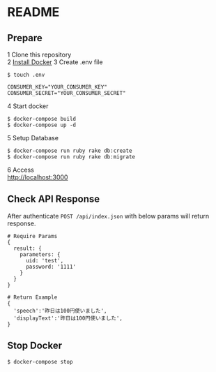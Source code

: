 # README

## Prepare
1 Clone this repository  
2 [Install Docker](https://docs.docker.com/engine/installation/)
3 Create .env file  

```
$ touch .env
```

```
CONSUMER_KEY="YOUR_CONSUMER_KEY"
CONSUMER_SECRET="YOUR_CONSUMER_SECRET"
```
4 Start docker

```
$ docker-compose build
$ docker-compose up -d
```
5 Setup Database

```
$ docker-compose run ruby rake db:create
$ docker-compose run ruby rake db:migrate
```
6 Access  
[http://localhost:3000](http://localhost:3000)

## Check API Response
After authenticate `POST /api/index.json` with below params will return response.

```
# Require Params
{
  result: {
    parameters: {
      uid: 'test',
      password: '1111'
    }
  }
}
```

```
# Return Example
{
  'speech':'昨日は100円使いました',
  'displayText':'昨日は100円使いました',
}
```
## Stop Docker

```
$ docker-compose stop
```